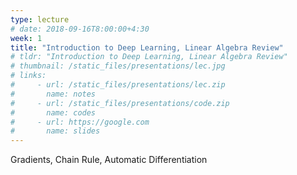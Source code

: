 ```yaml
---
type: lecture
# date: 2018-09-16T8:00:00+4:30
week: 1
title: "Introduction to Deep Learning, Linear Algebra Review"
# tldr: "Introduction to Deep Learning, Linear Algebra Review"
# thumbnail: /static_files/presentations/lec.jpg
# links: 
#     - url: /static_files/presentations/lec.zip
#       name: notes
#     - url: /static_files/presentations/code.zip
#       name: codes
#     - url: https://google.com
#       name: slides
---
```

Gradients, Chain Rule, Automatic Differentiation
